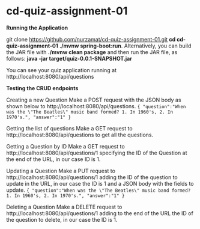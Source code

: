 # cd-quiz-assignment-01
**Running the Application**

git clone https://github.com/nurzamat/cd-quiz-assignment-01.git
**cd cd-quiz-assignment-01**
**./mvnw spring-boot:run**. Alternatively, you can build the JAR file with **./mvnw clean package** and then run the JAR file, as follows:
**java -jar target/quiz-0.0.1-SNAPSHOT.jar**

You can see your quiz application running at http://localhost:8080/api/questions

**Testing the CRUD endpoints**

Creating a new Question
Make a POST request with the JSON body as shown below to http://localhost:8080/api/questions.
`{
"question":"When was the \"The Beatles\" music band formed? 1. In 1960's, 2. In 1970's.",
"answer":"1"
}`

Getting the list of questions
Make a GET request to http://localhost:8080/api/questions to get all the questions.

Getting a Question by ID
Make a GET request to http://localhost:8080/api/questions/1 specifying the ID of the Question at the end of the URL, in our case ID is 1.

Updating a Question
Make a PUT request to http://localhost:8080/api/questions/1 adding the ID of the question to update in the URL, in our case the ID is 1 and a JSON body with the fields to update.
`{
"question":"When was the \"The Beatles\" music band formed? 1. In 1960's, 2. In 1970's.",
"answer":"1"
}`

Deleting a Question
Make a DELETE request to http://localhost:8080/api/questions/1 adding to the end of the URL the ID of the question to delete, in our case the ID is 1.

